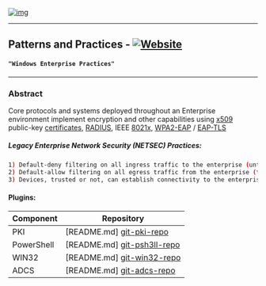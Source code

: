  [![img](https://github.com/dataweapons/winthirtytwo/raw/master/images/gmclogo2.png)]()
 
 ----
## Patterns and Practices - [![Website](https://img.shields.io/website-patterns%20and%20practices-docs-blue-red/http/shields.io.svg?style=plastic)](http://winthirtytwo.gitlab.dataweapons.org)
#### `"Windows Enterprise Practices"`              
----
### Abstract
Core protocols and systems deployed throughout an Enterprise environment implement encryption and other capabilities using [x509] public-key [certificates], [RADIUS], IEEE [8021x], [WPA2-EAP] / [EAP-TLS]


##### Legacy Enterprise Network Security (NETSEC) Practices:
```bash
1) Default-deny filtering on all ingress traffic to the enterprise (untrusted).
2) Default-allow filtering on all egress traffic from the enterprise (trusted).
3) Devices, trusted or not, can establish connectivity to the enterprise (hosts).
```

#### Plugins:
| Component | Repository |
| ------ | ------ |
| PKI | [README.md] [git-pki-repo] |
| PowerShell | [README.md] [git-psh3ll-repo] |
| WIN32 | [README.md] [git-win32-repo] |
| ADCS | [README.md] [git-adcs-repo] |

[//]: # (These are reference links used in the body of this note and get stripped out when the markdown processor does its job. There is no need to format nicely because it shouldn't be seen. Thanks SO - http://stackoverflow.com/questions/4823468/store-comments-in-markdown-syntax)

  
   [dataweapons]: <https://www.dataweapons.org>
   [WIFI]: <https://www.wi-fi.org>
   [x509]: <https://en.wikipedia.org/wiki/X.509>
   [enroll]: <https://enroll.dataweapons.org/certsrv/>
   [Core Infrastructure]: <https://github.com/dataweapons/dillinger>
   [certificates]: <https://en.wikipedia.org/wiki/Public_key_certificate>
   [RADIUS]: <https://en.wikipedia.org/wiki/RADIUS>
   [SMTPS]: <https://en.wikipedia.org/wiki/SMTPS>
   [WPA2-EAP]: <https://en.wikipedia.org/wiki/Extensible_Authentication_Protocol>
   [DNSSEC]: <https://en.wikipedia.org/wiki/DNSSEC>
   [IPSEC]: <https://en.wikipedia.org/wiki/IPSEC>
   [pki]: <http://pki.dataweapons.org/pki>
   [EAP-TLS]: <https://en.wikipedia.org/wiki/Extensible_Authentication_Protocol#EAP-TLS>
   [8021x]: <https://en.wikipedia.org/wiki/IEEE_802.1X>
   [SCEP]: <https://www.ietf.org/id/draft-gutmann-scep-05.txt>
   [NDES]: <http://aka.ms/ndes>
   [CES]:<https://technet.microsoft.com/en-us/library/hh831822(v=ws.11).aspx>
   [CEP]: <https://technet.microsoft.com/en-us/library/hh831625(v=ws.11).aspx>
   [ADCS]: <https://technet.microsoft.com/en-us/library/hh831574(v=ws.11).aspx>
   [git-pki-repo]: <https://github.com/dataweapons/docs/enterprise/pki.git>
   [git-wlan-repo]: <https://github.com/dataweapons/docs/enterprise/wlan.git>
   [git-adcs-repo]: <https://github.com/dataweapons/win32/adcs.git>
   [git-psh3ll-repo]: <http://psh3ll.gitlab.dataweapons.org/>
   [git-win32-repo]: <http://winthirtytwo.gitlab.dataweapons.org/>
   [Environmental Impact Statement]: <https://github.com/dataweapons/pki/eis.aspx>
   [df1]: <http://daringfireball.net/projects/markdown/>
   [markdown-it]: <https://github.com/markdown-it/markdown-it>
   [Ace Editor]: <http://ace.ajax.org>
   [node.js]: <http://nodejs.org>
   [Twitter Bootstrap]: <http://twitter.github.com/bootstrap/>
   [jQuery]: <http://jquery.com>
   [@tjholowaychuk]: <http://twitter.com/tjholowaychuk>
   [express]: <http://expressjs.com>
   [AngularJS]: <http://angularjs.org>
   [Gulp]: <http://gulpjs.com>
   
